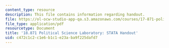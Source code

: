 ```yaml
---
content_type: resource
description: This file contains information regarding handout.
file: https://ol-ocw-studio-app-qa.s3.amazonaws.com/courses/17-871-political-science-laboratory-spring-2012/c472c1c2c1e6b1c1e23aba9f225dafd7_MIT17_871S12_STATAHandou.pdf
file_type: application/pdf
resourcetype: Document
title: '18.871 Political Science Laboratory: STATA Handout'
uid: c472c1c2-c1e6-b1c1-e23a-ba9f225dafd7
---
```

